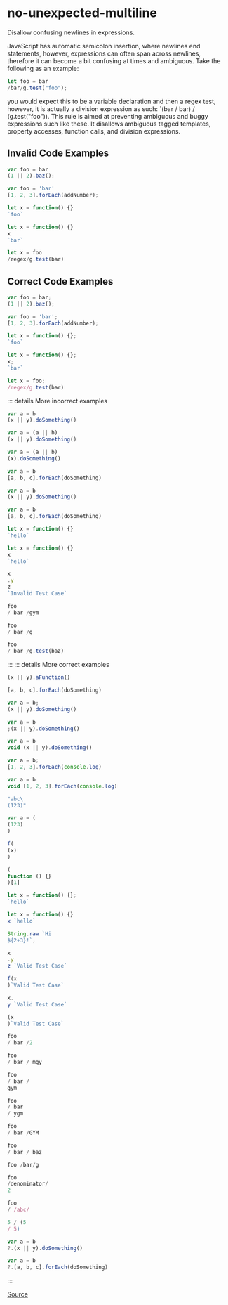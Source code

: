 <!--
 generated docs file, do not edit by hand, see xtask/docgen 
-->
# no-unexpected-multiline

Disallow confusing newlines in expressions.

JavaScript has automatic semicolon insertion, where newlines end statements, however,
expressions can often span across newlines, therefore it can become a bit confusing at times
and ambiguous. Take the following as an example:

```js
let foo = bar
/bar/g.test("foo");
```

you would expect this to be a variable declaration and then a regex test, however, it is actually
a division expression as such: `(bar / bar) / (g.test("foo")).
This rule is aimed at preventing ambiguous and buggy expressions such like these. It disallows
ambiguous tagged templates, property accesses, function calls, and division expressions.

## Invalid Code Examples

```js
var foo = bar
(1 || 2).baz();

var foo = 'bar'
[1, 2, 3].forEach(addNumber);

let x = function() {}
`foo`

let x = function() {}
x
`bar`

let x = foo
/regex/g.test(bar)
```

## Correct Code Examples

```js
var foo = bar;
(1 || 2).baz();

var foo = 'bar';
[1, 2, 3].forEach(addNumber);

let x = function() {};
`foo`

let x = function() {};
x;
`bar`

let x = foo;
/regex/g.test(bar)
```

::: details More incorrect examples

```js
var a = b
(x || y).doSomething()
```

```js
var a = (a || b)
(x || y).doSomething()
```

```js
var a = (a || b)
(x).doSomething()
```

```js
var a = b
[a, b, c].forEach(doSomething)
```

```js
var a = b
(x || y).doSomething()
```

```js
var a = b
[a, b, c].forEach(doSomething)
```

```js
let x = function() {}
`hello`
```

```js
let x = function() {}
x
`hello`
```

```js
x
.y
z
`Invalid Test Case`
```

```js
foo
/ bar /gym
```

```js
foo
/ bar /g
```

```js
foo
/ bar /g.test(baz)
```
:::
::: details More correct examples

```js
(x || y).aFunction()
```

```js
[a, b, c].forEach(doSomething)
```

```js
var a = b;
(x || y).doSomething()
```

```js
var a = b
;(x || y).doSomething()
```

```js
var a = b
void (x || y).doSomething()
```

```js
var a = b;
[1, 2, 3].forEach(console.log)
```

```js
var a = b
void [1, 2, 3].forEach(console.log)
```

```js
"abc\
(123)"
```

```js
var a = (
(123)
)
```

```js
f(
(x)
)
```

```js
(
function () {}
)[1]
```

```js
let x = function() {};
`hello`
```

```js
let x = function() {}
x `hello`
```

```js
String.raw `Hi
${2+3}!`;
```

```js
x
.y
z `Valid Test Case`
```

```js
f(x
)`Valid Test Case`
```

```js
x.
y `Valid Test Case`
```

```js
(x
)`Valid Test Case`
```

```js
foo
/ bar /2
```

```js
foo
/ bar / mgy
```

```js
foo
/ bar /
gym
```

```js
foo
/ bar
/ ygm
```

```js
foo
/ bar /GYM
```

```js
foo
/ bar / baz
```

```js
foo /bar/g
```

```js
foo
/denominator/
2
```

```js
foo
/ /abc/
```

```js
5 / (5
/ 5)
```

```js
var a = b
?.(x || y).doSomething()
```

```js
var a = b
?.[a, b, c].forEach(doSomething)
```
:::

[Source](https://github.com/rslint/rslint/tree/master/crates/rslint_core/src/groups/errors/no_unexpected_multiline.rs)